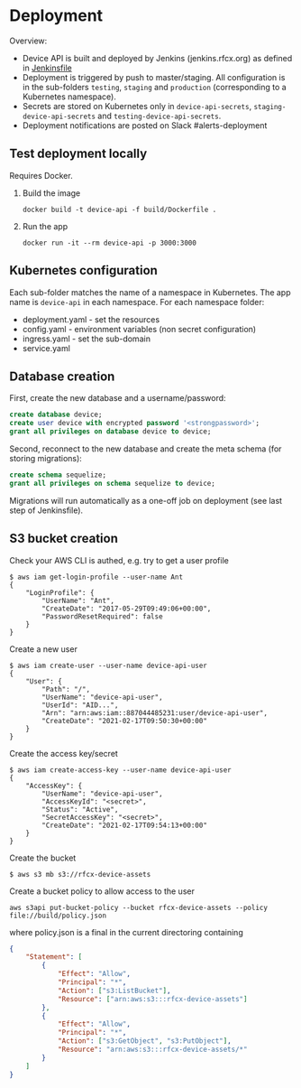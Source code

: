 # Deployment

Overview:
- Device API is built and deployed by Jenkins (jenkins.rfcx.org) as defined in [Jenkinsfile](./Jenkinsfile)
- Deployment is triggered by push to master/staging. All configuration is in the sub-folders `testing`, `staging` and `production` (corresponding to a Kubernetes namespace).
- Secrets are stored on Kubernetes only in `device-api-secrets`, `staging-device-api-secrets` and `testing-device-api-secrets`.
- Deployment notifications are posted on Slack #alerts-deployment


## Test deployment locally

Requires Docker.

1.  Build the image
    ```
    docker build -t device-api -f build/Dockerfile .
    ```

2.  Run the app 
    ```
    docker run -it --rm device-api -p 3000:3000
    ```


## Kubernetes configuration

Each sub-folder matches the name of a namespace in Kubernetes. The app name is `device-api` in each namespace. For each namespace folder:

- deployment.yaml - set the resources
- config.yaml - environment variables (non secret configuration)
- ingress.yaml - set the sub-domain
- service.yaml

## Database creation

First, create the new database and a username/password:

```sql
create database device;
create user device with encrypted password '<strongpassword>';
grant all privileges on database device to device;
```

Second, reconnect to the new database and create the meta schema (for storing migrations):

```sql
create schema sequelize;
grant all privileges on schema sequelize to device;
```

Migrations will run automatically as a one-off job on deployment (see last step of Jenkinsfile).

## S3 bucket creation

Check your AWS CLI is authed, e.g. try to get a user profile

```shell
$ aws iam get-login-profile --user-name Ant
{
    "LoginProfile": {
        "UserName": "Ant",
        "CreateDate": "2017-05-29T09:49:06+00:00",
        "PasswordResetRequired": false
    }
}
```

Create a new user

```shell
$ aws iam create-user --user-name device-api-user
{
    "User": {
        "Path": "/",
        "UserName": "device-api-user",
        "UserId": "AID...",
        "Arn": "arn:aws:iam::887044485231:user/device-api-user",
        "CreateDate": "2021-02-17T09:50:30+00:00"
    }
}
```

Create the access key/secret

```shell
$ aws iam create-access-key --user-name device-api-user
{
    "AccessKey": {
        "UserName": "device-api-user",
        "AccessKeyId": "<secret>",
        "Status": "Active",
        "SecretAccessKey": "<secret>",
        "CreateDate": "2021-02-17T09:54:13+00:00"
    }
}
```

Create the bucket

```shell
$ aws s3 mb s3://rfcx-device-assets
```

Create a bucket policy to allow access to the user

```shell
aws s3api put-bucket-policy --bucket rfcx-device-assets --policy file://build/policy.json
```

where policy.json is a final in the current directoring containing

```json
{
    "Statement": [
        {
            "Effect": "Allow",
            "Principal": "*",
            "Action": ["s3:ListBucket"],
            "Resource": ["arn:aws:s3:::rfcx-device-assets"]
        },
        {
            "Effect": "Allow",
            "Principal": "*",
            "Action": ["s3:GetObject", "s3:PutObject"],
            "Resource": "arn:aws:s3:::rfcx-device-assets/*"
        }
    ]
}
```
